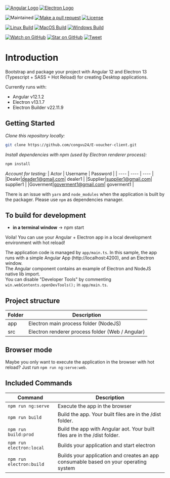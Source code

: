 [![Angular Logo](https://www.vectorlogo.zone/logos/angular/angular-icon.svg)](https://angular.io/) [![Electron Logo](https://www.vectorlogo.zone/logos/electronjs/electronjs-icon.svg)](https://electronjs.org/)

![Maintained][maintained-badge]
[![Make a pull request][prs-badge]][prs]
[![License][license-badge]](LICENSE.md)

[![Linux Build][linux-build-badge]][linux-build]
[![MacOS Build][macos-build-badge]][macos-build]
[![Windows Build][windows-build-badge]][windows-build]

[![Watch on GitHub][github-watch-badge]][github-watch]
[![Star on GitHub][github-star-badge]][github-star]
[![Tweet][twitter-badge]][twitter]

# Introduction

Bootstrap and package your project with Angular 12 and Electron 13 (Typescript + SASS + Hot Reload) for creating Desktop applications.

Currently runs with:

- Angular v12.1.2
- Electron v13.1.7
- Electron Builder v22.11.9

## Getting Started

*Clone this repository locally:*

``` bash
git clone https://github.com/congvu24/E-voucher-client.git
```

*Install dependencies with npm (used by Electron renderer process):*

``` bash
npm install
```

*Account for testing:*
| Actor | Username | Password |
| ---- | ---- | ---- |
|Dealer|deader1@gmail.com| dealer1 |
|Supplier|supplier1@gmail.com| supplier1 |
|Goverment|goverment1@gmail.com| goverment1 |

There is an issue with `yarn` and `node_modules` when the application is built by the packager. Please use `npm` as dependencies manager.

## To build for development

- **in a terminal window** -> npm start

Voila! You can use your Angular + Electron app in a local development environment with hot reload!

The application code is managed by `app/main.ts`. In this sample, the app runs with a simple Angular App (http://localhost:4200), and an Electron window. \
The Angular component contains an example of Electron and NodeJS native lib import. \
You can disable "Developer Tools" by commenting `win.webContents.openDevTools();` in `app/main.ts`.

## Project structure

|Folder|Description|
| ---- | ---- |
| app | Electron main process folder (NodeJS) |
| src | Electron renderer process folder (Web / Angular) |


## Browser mode

Maybe you only want to execute the application in the browser with hot reload? Just run `npm run ng:serve:web`.

## Included Commands

|Command|Description|
| ---- | ---- |
|`npm run ng:serve`| Execute the app in the browser |
|`npm run build`| Build the app. Your built files are in the /dist folder. |
|`npm run build:prod`| Build the app with Angular aot. Your built files are in the /dist folder. |
|`npm run electron:local`| Builds your application and start electron
|`npm run electron:build`| Builds your application and creates an app consumable based on your operating system |





[maintained-badge]: https://img.shields.io/badge/maintained-yes-brightgreen
[license-badge]: https://img.shields.io/badge/license-MIT-blue.svg
[license]: https://github.com/maximegris/angular-electron/blob/master/LICENSE.md
[prs-badge]: https://img.shields.io/badge/PRs-welcome-red.svg
[prs]: http://makeapullrequest.com

[linux-build-badge]: https://github.com/maximegris/angular-electron/workflows/Linux%20Build/badge.svg
[linux-build]: https://github.com/maximegris/angular-electron/actions?query=workflow%3A%22Linux+Build%22
[macos-build-badge]: https://github.com/maximegris/angular-electron/workflows/MacOS%20Build/badge.svg
[macos-build]: https://github.com/maximegris/angular-electron/actions?query=workflow%3A%22MacOS+Build%22
[windows-build-badge]: https://github.com/maximegris/angular-electron/workflows/Windows%20Build/badge.svg
[windows-build]: https://github.com/maximegris/angular-electron/actions?query=workflow%3A%22Windows+Build%22

[github-watch-badge]: https://img.shields.io/github/watchers/maximegris/angular-electron.svg?style=social
[github-watch]: https://github.com/maximegris/angular-electron/watchers
[github-star-badge]: https://img.shields.io/github/stars/maximegris/angular-electron.svg?style=social
[github-star]: https://github.com/maximegris/angular-electron/stargazers
[twitter]: https://twitter.com/intent/tweet?text=Check%20out%20angular-electron!%20https://github.com/maximegris/angular-electron%20%F0%9F%91%8D
[twitter-badge]: https://img.shields.io/twitter/url/https/github.com/maximegris/angular-electron.svg?style=social
